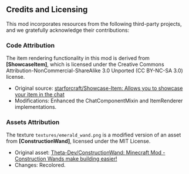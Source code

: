 ## Credits and Licensing

This mod incorporates resources from the following third-party projects, and we gratefully acknowledge their contributions:

### Code Attribution

The item rendering functionality in this mod is derived from **[ShowcaseItem]**, which is licensed under the Creative Commons Attribution-NonCommercial-ShareAlike 3.0 Unported (CC BY-NC-SA 3.0) license.

- Original source: [starforcraft/Showcase-Item: Allows you to showcase your item in the chat](https://github.com/starforcraft/Showcase-Item)
- Modifications: Enhanced the ChatComponentMixin and ItemRenderer implementations.

### Assets Attribution

The texture `textures/emerald_wand.png` is a modified version of an asset from **[ConstructionWand]**, licensed under the MIT License.

- Original asset: [Theta-Dev/ConstructionWand: Minecraft Mod - Construction Wands make building easier!](https://github.com/Theta-Dev/ConstructionWand)
- Changes: Recolored.

